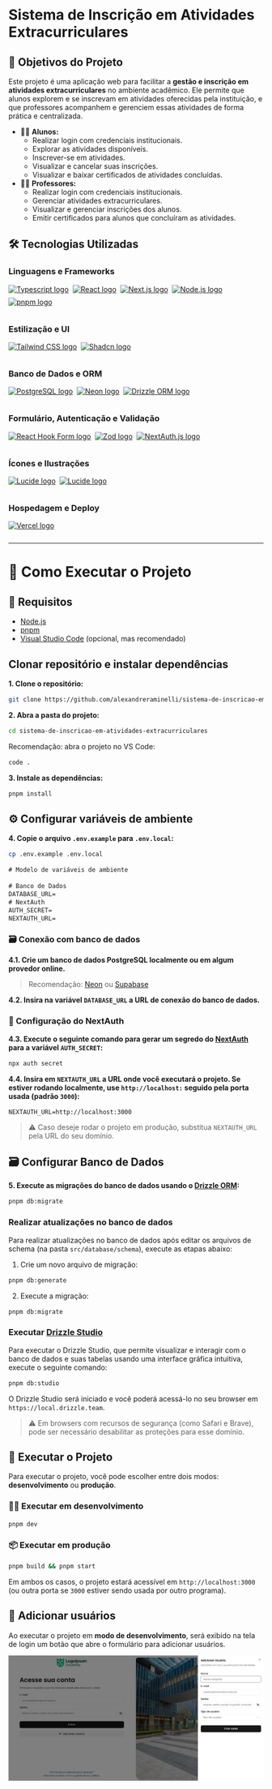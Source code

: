 # Sistema de Inscrição em Atividades Extracurriculares

<!-- Descrição -->

## 🎯 Objetivos do Projeto

Este projeto é uma aplicação web para facilitar a **gestão e inscrição em atividades extracurriculares** no ambiente acadêmico. Ele permite que alunos explorem e se inscrevam em atividades oferecidas pela instituição, e que professores acompanhem e gerenciem essas atividades de forma prática e centralizada.

- 👨‍🎓 **Alunos:**
  - Realizar login com credenciais institucionais.
  - Explorar as atividades disponíveis.
  - Inscrever-se em atividades.
  - Visualizar e cancelar suas inscrições.
  - Visualizar e baixar certificados de atividades concluídas.
- 👨‍🏫 **Professores:**
  - Realizar login com credenciais institucionais.
  - Gerenciar atividades extracurriculares.
  - Visualizar e gerenciar inscrições dos alunos.
  - Emitir certificados para alunos que concluíram as atividades.

<!-- Tecnologias Utilizadas -->

## 🛠️ Tecnologias Utilizadas

### Linguagens e Frameworks

<div style="display: flex; flex-direction: row; gap: 8px; flex-wrap: wrap; padding-bottom: 12px;">
  <!-- Typescript -->
  <a href="https://www.typescriptlang.org/" target="_blank"><img src="https://img.shields.io/badge/TypeScript-3178C6.svg?style=for-the-badge&logo=TypeScript&logoColor=white" height="40" alt="Typescript logo"  /></a>
  <!-- React -->
  <a href="https://react.dev/" target="_blank"><img src="https://img.shields.io/badge/React-61DAFB.svg?style=for-the-badge&logo=React&logoColor=black" height="40" alt="React logo"  /></a>
  <!-- Next.js -->
  <a href="https://nextjs.org/" target="_blank"><img src="https://img.shields.io/badge/Next.js-000000.svg?style=for-the-badge&logo=nextdotjs&logoColor=white" height="40" alt="Next.js logo"  /></a>
  <!-- Node.js -->
  <a href="https://nodejs.org/" target="_blank"><img src="https://img.shields.io/badge/Node.js-5FA04E.svg?style=for-the-badge&logo=nodedotjs&logoColor=white" height="40" alt="Node.js logo"  /></a>
  <!-- pnpm -->
  <a href="https://pnpm.io/" target="_blank"><img src="https://img.shields.io/badge/pnpm-F69220.svg?style=for-the-badge&logo=pnpm&logoColor=white" height="40" alt="pnpm logo"  /></a>
</div>

### Estilização e UI

<div style="display: flex; flex-direction: row; gap: 8px; flex-wrap: wrap; padding-bottom: 12px;">
  <!-- Tailwind CSS -->
  <a href="https://tailwindcss.com/" target="_blank"><img src="https://img.shields.io/badge/Tailwind%20CSS-06B6D4.svg?style=for-the-badge&logo=Tailwind-CSS&logoColor=white" height="40" alt="Tailwind CSS logo"  /></a>
   <!-- Shadcn -->
  <a href="https://ui.shadcn.com/" target="_blank"><img src="https://img.shields.io/badge/shadcn/ui-000000.svg?style=for-the-badge&logo=shadcn/ui&logoColor=white" height="40" alt="Shadcn logo"  /></a>
</div>

### Banco de Dados e ORM

<div style="display: flex; flex-direction: row; gap: 8px; flex-wrap: wrap; padding-bottom: 12px;">
  <!-- PostgreSQL -->
  <a href="https://www.postgresql.org/" target="_blank"><img src="https://img.shields.io/badge/PostgreSQL-4169E1.svg?style=for-the-badge&logo=PostgreSQL&logoColor=white" height="40" alt="PostgreSQL logo"  /></a>
  <!-- Neon -->
  <a href="https://neon.com/" target="_blank"><img src="https://img.shields.io/badge/Neon-black.svg?style=for-the-badge&logo=neon&logoColor=white" height="40" alt="Neon logo"  /></a>
  <!-- Drizzle ORM -->
  <a href="https://orm.drizzle.team/" target="_blank"><img src="https://img.shields.io/badge/Drizzle-black.svg?style=for-the-badge&logo=Drizzle&logoColor=C5F74F" height="40" alt="Drizzle ORM logo"  /></a>
</div>

### Formulário, Autenticação e Validação

<div style="display: flex; flex-direction: row; gap: 8px; flex-wrap: wrap; padding-bottom: 12px;">
  <!-- React Hook Form -->
  <a href="https://react-hook-form.com/" target="_blank"><img src="https://img.shields.io/badge/React%20Hook%20Form-EC5990.svg?style=for-the-badge&logo=React-Hook-Form&logoColor=white" height="40" alt="React Hook Form logo"  /></a>
  <!-- Zod  -->
  <a href="https://zod.dev/" target="_blank"><img src="https://img.shields.io/badge/Zod-3E67B1.svg?style=for-the-badge&logo=Zod&logoColor=white" height="40" alt="Zod logo"  /></a>
  <!-- NextAuth.js -->
  <a href="https://next-auth.js.org/" target="_blank"><img src="https://img.shields.io/badge/NextAuth.js-1786fb.svg?style=for-the-badge&logo=NextAuth&logoColor=black" height="40" alt="NextAuth.js logo"  /></a>
</div>

### Ícones e Ilustrações

<div style="display: flex; flex-direction: row; gap: 8px; flex-wrap: wrap; padding-bottom: 12px;">
  <!-- Lucide Icons -->
  <a href="https://lucide.dev/" target="_blank"><img src="https://img.shields.io/badge/Lucide-F56565.svg?style=for-the-badge&logo=Lucide&logoColor=white" height="40" alt="Lucide logo"  /></a>
  <!-- unDraw -->
  <a href="https://undraw.co/" target="_blank"><img src="https://img.shields.io/badge/unDraw-665df5.svg?style=for-the-badge&logo=unDraw&logoColor=white" height="40" alt="Lucide logo"  /></a>
</div>

### Hospedagem e Deploy

<div style="display: flex; flex-direction: row; gap: 8px; flex-wrap: wrap; padding-bottom: 12px;">
  <!-- Vercel -->
  <a href="https://vercel.com/" target="_blank"><img src="https://img.shields.io/badge/Vercel-000000.svg?style=for-the-badge&logo=Vercel&logoColor=white" height="40" alt="Vercel logo"  /></a>
</div>

---

<!-- Instruções -->

# 🚀 Como Executar o Projeto

## 🔧 Requisitos

- [Node.js](https://nodejs.org)
- [pnpm](https://pnpm.io)
- [Visual Studio Code](https://code.visualstudio.com) (opcional, mas recomendado)

## Clonar repositório e instalar dependências

**1. Clone o repositório:**

```bash
git clone https://github.com/alexandreraminelli/sistema-de-inscricao-em-atividades-extracurriculares.git
```

**2. Abra a pasta do projeto:**

```bash
cd sistema-de-inscricao-em-atividades-extracurriculares
```

Recomendação: abra o projeto no VS Code:

```bash
code .
```

**3. Instale as dependências:**

```bash
pnpm install
```

## ⚙️ Configurar variáveis de ambiente

**4. Copie o arquivo `.env.example` para `.env.local`:**

```bash
cp .env.example .env.local
```

```env
# Modelo de variáveis de ambiente

# Banco de Dados
DATABASE_URL=
# NextAuth
AUTH_SECRET=
NEXTAUTH_URL=
```

### 🗃️ Conexão com banco de dados

**4.1. Crie um banco de dados PostgreSQL localmente ou em algum provedor online.**

> Recomendação: [Neon](https://neon.tech) ou [Supabase](https://supabase.com)

**4.2. Insira na variável `DATABASE_URL` a URL de conexão do banco de dados.**

### 🔐 Configuração do NextAuth

**4.3. Execute o seguinte comando para gerar um segredo do [NextAuth](https://next-auth.js.org) para a variável `AUTH_SECRET`:**

```bash
npx auth secret
```

**4.4. Insira em `NEXTAUTH_URL` a URL onde você executará o projeto. Se estiver rodando localmente, use `http://localhost:` seguido pela porta usada (padrão `3000`):**

```env
NEXTAUTH_URL=http://localhost:3000
```

> ⚠️ Caso deseje rodar o projeto em produção, substitua `NEXTAUTH_URL` pela URL do seu domínio.

## 🗃️ Configurar Banco de Dados

**5. Execute as migrações do banco de dados usando o [Drizzle ORM](https://orm.drizzle.team):**

```bash
pnpm db:migrate
```

### Realizar atualizações no banco de dados

Para realizar atualizações no banco de dados após editar os arquivos de schema (na pasta `src/database/schema`), execute as etapas abaixo:

1. Crie um novo arquivo de migração:

```bash
pnpm db:generate
```

2. Execute a migração:

```bash
pnpm db:migrate
```

### Executar [Drizzle Studio](https://orm.drizzle.team/drizzle-studio/overview)

Para executar o Drizzle Studio, que permite visualizar e interagir com o banco de dados e suas tabelas usando uma interface gráfica intuitiva, execute o seguinte comando:

```bash
pnpm db:studio
```

O Drizzle Studio será iniciado e você poderá acessá-lo no seu browser em `https://local.drizzle.team`.

> ⚠️ Em browsers com recursos de segurança (como Safari e Brave), pode ser necessário desabilitar as proteções para esse domínio.

## 🚀 Executar o Projeto

Para executar o projeto, você pode escolher entre dois modos: **desenvolvimento** ou **produção**.

### 🧑‍💻 Executar em desenvolvimento

```bash
pnpm dev
```

### 📦 Executar em produção

```bash
pnpm build && pnpm start
```

Em ambos os casos, o projeto estará acessível em `http://localhost:3000` (ou outra porta se `3000` estiver sendo usada por outro programa).

## 🔐 Adicionar usuários

Ao executar o projeto em **modo de desenvolvimento**, será exibido na tela de login um botão que abre o formulário para adicionar usuários.

<img src="docs/screenshots/tela-login-criar-conta-desktop.png" alt="Tela de login - criar conta" />
